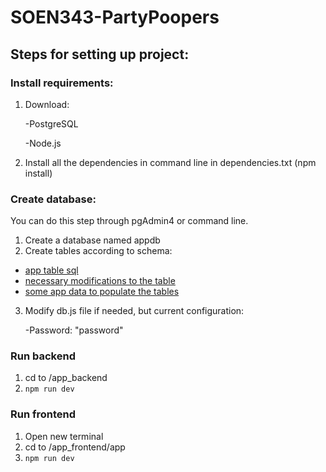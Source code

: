 # SOEN343-PartyPoopers
## Steps for setting up project:
### Install requirements:
1. Download:
   
    -PostgreSQL
   
    -Node.js

3. Install all the dependencies in command line in dependencies.txt (npm install)
### Create database:
You can do this step through pgAdmin4 or command line.
1. Create a database named appdb
2. Create tables according to schema:
   
- [app table sql](app_tables.sql)
- [necessary modifications to the table](https://github.com/DominiqueProulx/SOEN343-PartyPoopers/blob/main/app_tables_modification.sql)
- [some app data to populate the tables](app_data.sql)

3. Modify db.js file if needed, but current configuration:
   
    -Password: "password"

### Run backend
1. cd to /app_backend
2. ```npm run dev```
### Run frontend
1. Open new terminal
2. cd to /app_frontend/app
3. ``` npm run dev ```
